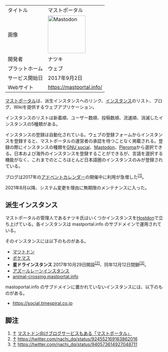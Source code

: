<div>

|                |                                                                                                                                                                                                                                                                                                        |
|----------------|--------------------------------------------------------------------------------------------------------------------------------------------------------------------------------------------------------------------------------------------------------------------------------------------------------|
| タイトル       | マストポータル                                                                                                                                                                                                                                                                                         |
| 画像           | [<img src="/images/thumb/0/00/Mastodon_logo.png/120px-Mastodon_logo.png" srcset="/images/thumb/0/00/Mastodon_logo.png/180px-Mastodon_logo.png 1.5x, /images/0/00/Mastodon_logo.png 2x" width="120" height="120" alt="Mastodon" />](/%E3%83%95%E3%82%A1%E3%82%A4%E3%83%AB:Mastodon_logo.png "Mastodon") |
| 開発者         | ナツキ                                                                                                                                                                                                                                                                                                 |
| プラットホーム | ウェブ                                                                                                                                                                                                                                                                                                 |
| サービス開始日 | 2017年9月2日                                                                                                                                                                                                                                                                                           |
| Webサイト      | <a href="https://mastportal.info/" rel="nofollow">https://mastportal.info/</a>                                                                                                                                                                                                                         |

  
<a href="https://mastportal.info/" rel="nofollow">マストポータル</a>は、派生インスタンスへのリンク、[インスタンス](/%E3%82%A4%E3%83%B3%E3%82%B9%E3%82%BF%E3%83%B3%E3%82%B9 "インスタンス")のリスト、ブログ、Wikiを提供するウェブアプリケーション。

インスタンスのリストは新着順、ユーザー数順、投稿数順、流速順、消滅したインスタンスの5種類がある。

インスタンスの登録は自動化されている。ウェブの登録フォームからインスタンスを登録すると、マストポータルの運営者の承認を待つことなく掲載される。登録の際にインスタンスの種類を[GNU social](/GNU_social "GNU social")、[Mastodon](/%E3%83%9E%E3%82%B9%E3%83%88%E3%83%89%E3%83%B3 "マストドン")、[Pleroma](/Pleroma "Pleroma")から選択できる。日本および海外のインスタンスを登録することができるが、言語を選択する機能がなく、これまでのところほとんど日本語圏のインスタンスのみが登録されている。

ブログは2017年の[アドベントカレンダー](/%E3%82%A2%E3%83%89%E3%83%99%E3%83%B3%E3%83%88%E3%82%AB%E3%83%AC%E3%83%B3%E3%83%80%E3%83%BC "アドベントカレンダー")の開催中に利用が急増した<sup>[\[1\]](#cite_note-1)</sup>。

2021年8月以降、システム変更を理由に無期限のメンテナンスに入った。

## 派生インスタンス

マストポータルの管理人であるナツキ氏はいくつかインスタンスを[Hostdon](/Hostdon "Hostdon")で立ち上げている。各インスタンスは mastportal.info のサブドメインで運用されている。

そのインスタンスには以下のものがある。

-   <a href="https://osomatsu.mastportal.info" rel="nofollow">マツトドン</a>
-   [ポケマス](/%E3%83%9D%E3%82%B1%E3%83%9E%E3%82%B9 "ポケマス")
-   **星ドラインスタンス** 2017年10月29日開設<sup>[\[2\]](#cite_note-2)</sup>、同年12月12日閉鎖<sup>[\[3\]](#cite_note-3)</sup>。
-   <a href="https://azurlane.mastportal.info" rel="nofollow">アズールレーンインスタンス</a>
-   [animal-crossing.mastportal.info](/%E3%81%A9%E3%81%86%E3%81%B6%E3%81%A4%E3%81%AE%E6%A3%AE%E3%83%9E%E3%82%B9%E3%83%88%E3%83%89%E3%83%B3%E3%82%A4%E3%83%B3%E3%82%B9%E3%82%BF%E3%83%B3%E3%82%B9 "どうぶつの森マストドンインスタンス")

mastoportal.info のサブドメインに置かれていないインスタンスには、以下のものがある。

-   <a href="https://social.timespiral.co.jp" rel="nofollow">https://social.timespiral.co.jp</a>

## 脚注

<div>

1.  <span id="cite_note-1">[↑](#cite_ref-1) <a href="http://www.itmedia.co.jp/news/articles/1801/08/news026.html" rel="nofollow">マストドン向けブログサービスもある「マストポータル」</a></span>
2.  <span id="cite_note-2">[↑](#cite_ref-2) <a href="https://twitter.com/nachi_dq/status/924552169163862016" rel="nofollow">https://twitter.com/nachi_dq/status/924552169163862016</a></span>
3.  <span id="cite_note-3">[↑](#cite_ref-3) <a href="https://twitter.com/nachi_dq/status/940573614927048711" rel="nofollow">https://twitter.com/nachi_dq/status/940573614927048711</a></span>

</div>

</div>
